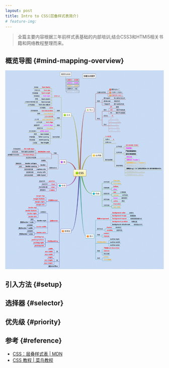 ```yaml
---
layout: post
title: Intro to CSS(层叠样式表简介)
# feature-img: 
---
```


> 全篇主要内容根据三年前样式表基础的内部培训,结合CSS3和HTMl5相关书籍和网络教程整理而来。


## 概览导图                 {#mind-mapping-overview}

![](/assets/img/css-intro/css.png)


## 引入方法               {#setup}


## 选择器                 {#selector}

## 优先级                 {#priority}



## 参考                   {#reference}

* [CSS：层叠样式表 | MDN](https://developer.mozilla.org/zh-CN/docs/Web/CSS)
* [CSS 教程 | 菜鸟教程](http://www.runoob.com/css/css-tutorial.html)
